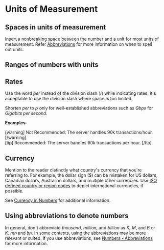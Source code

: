 # Units of Measurement

## Spaces in units of measurement

Insert a nonbreaking space between the number and a unit for most units of measurement. Refer [Abbreviations]() for more information on when to spell out units.

## Ranges of numbers with units


## Rates

Use the word *per* instead of the division slash (/) while indicating rates. It's acceptable to use the division slash where space is too limited.

Shorten *per* to *p* only for well-established abbreviations such as *Gbps* for *Gigabits per second*.

**Examples**  

[warning] Not Recommended: The server handles 90k transactions/hour. [/warning]  
[tip] Recommended: The server handles 90k transactions per hour. [/tip]  

## Currency

Mention to the reader distinctly what country's currency that you're referring to. For example, the dollar sign ($) can be mistaken for US dollars, Canadian dollars, Australian dollars, and multiple other currencies. Use [ISO defined country or region codes](https://en.wikipedia.org/wiki/ISO_4217#Active_codes) to depict international currencies, if possible.

See [Currency in Numbers]() for additional information.

## Using abbreviations to denote numbers

In general, don't abbreviate *thousand, million*, and *billion* as *K, M*, and *B* or *K, mn* and *bn*. In some contexts, using the abbreviations may be more relevant or suited. If you use abbreviations, see [Numbers - Abbreviations]() for more information.
